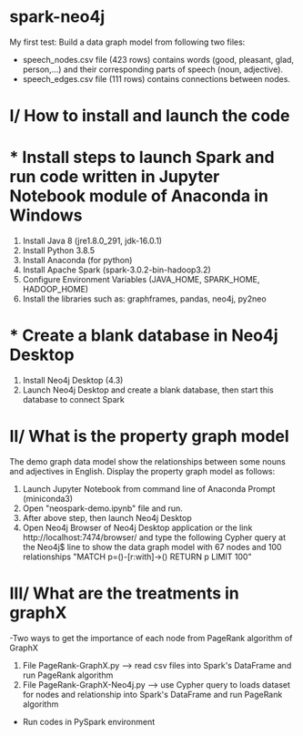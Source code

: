 # spark-neo4j
My first test: Build a data graph model from following two files:
- speech_nodes.csv file (423 rows) contains words (good, pleasant, glad, person,...) and their corresponding parts of speech (noun, adjective).
- speech_edges.csv file (111 rows) contains connections between nodes.


# I/ How to install and launch the code

# * Install steps to launch Spark and run code written in Jupyter Notebook module of Anaconda in Windows
  1. Install Java 8 (jre1.8.0_291, jdk-16.0.1)
  2. Install Python 3.8.5
  3. Install Anaconda (for python)
  4. Install Apache Spark (spark-3.0.2-bin-hadoop3.2)
  5. Configure Environment Variables (JAVA_HOME, SPARK_HOME, HADOOP_HOME)
  6. Install the libraries such as: graphframes, pandas, neo4j, py2neo 
  
# * Create a blank database in Neo4j Desktop 
  1. Install Neo4j Desktop (4.3)
  2. Launch Neo4j Desktop and create a blank database, then start this database to connect Spark 
  
# II/ What is the property graph model
The demo graph data model show the relationships between some nouns and adjectives in English.
Display the property graph model as follows:
  1. Launch Jupyter Notebook from command line of Anaconda Prompt (miniconda3) 
  2. Open "neospark-demo.ipynb" file and run.
  3. After above step, then launch Neo4j Desktop
  4. Open Neo4j Browser of Neo4j Desktop application or the link http://localhost:7474/browser/ and type the following Cypher query at the Neo4j$ line to show the data graph model with 67 nodes and 100 relationships
      "MATCH p=()-[r:with]->() RETURN p LIMIT 100"
      
# III/ What are the treatments in graphX 
-Two ways to get the importance of each node from PageRank algorithm of GraphX 
1. File PageRank-GraphX.py  --> read csv files into Spark's DataFrame and run PageRank algorithm
2. File PageRank-GraphX-Neo4j.py --> use Cypher query to loads dataset for nodes and relationship into Spark's DataFrame and run PageRank algorithm  
- Run codes in PySpark environment


